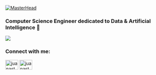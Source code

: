 [![MasterHead](https://www.machinelearning.ws/img/in_the_race_of_excelence.jpg)](https://www.juanastudillo.cl)
<h3 align="Left">Computer Science Engineer dedicated to Data & Artificial Intelligence 🐍</h3>
<img src='https://api.accredible.com/v1/frontend/credential_website_embed_image/badge/59438880' />
<h3 align="left">Connect with me:</h3>
<p align="left">
<a href="https://twitter.com/juanastudilloia" target="blank"><img align="center" src="https://raw.githubusercontent.com/rahuldkjain/github-profile-readme-generator/master/src/images/icons/Social/twitter.svg" alt="juanastudilloia" height="30" width="40" /></a>
<a href="https://linkedin.com/in/juanastudillo" target="blank"><img align="center" src="https://raw.githubusercontent.com/rahuldkjain/github-profile-readme-generator/master/src/images/icons/Social/linked-in-alt.svg" alt="juanastudillo" height="30" width="40" /></a>
</p>
